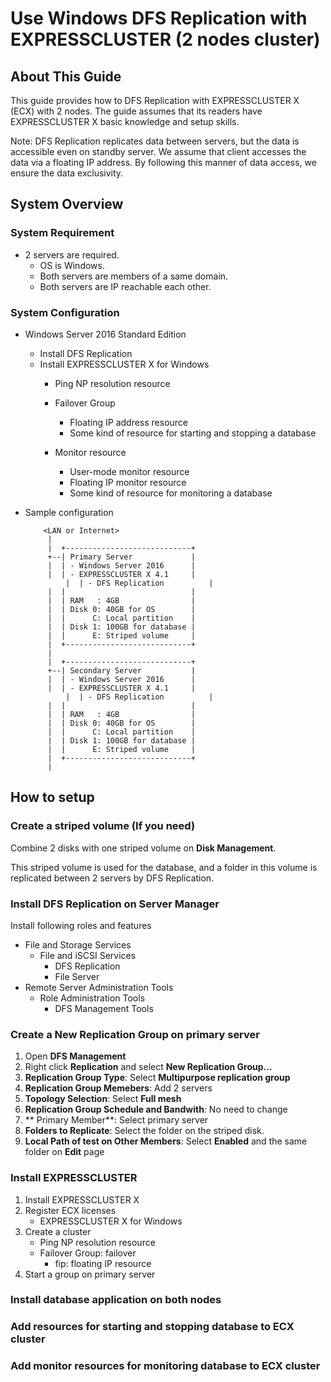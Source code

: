 # Use Windows DFS Replication with EXPRESSCLUSTER (2 nodes cluster)

## About This Guide

This guide provides how to DFS Replication with EXPRESSCLUSTER X (ECX) with 2 nodes. The guide assumes that its readers have EXPRESSCLUSTER X basic knowledge and setup skills.

Note: DFS Replication replicates data between servers, but the data is accessible even on standby server. We assume that client accesses the data via a floating IP address. By following this manner of data access, we ensure the data exclusivity.

## System Overview

### System Requirement

- 2 servers are required.
    - OS is Windows.
    - Both servers are members of a same domain.
    - Both servers are IP reachable each other.

### System Configuration

- Windows Server 2016 Standard Edition
    - Install DFS Replication
    - Install EXPRESSCLUSTER X for Windows
    	- Ping NP resolution resource
        - Failover Group
            - Floating IP address resource
            - Some kind of resource for starting and stopping a database

        - Monitor resource
            - User-mode monitor resource
            - Floating IP monitor resource
            - Some kind of resource for monitoring a database

- Sample configuration
    ```
		<LAN or Internet>
		 |
		 |  +----------------------------+
		 +--| Primary Server             |
		 |  | - Windows Server 2016      |
		 |  | - EXPRESSCLUSTER X 4.1     |
         	 |  | - DFS Replication          |
		 |  |                            |
		 |  | RAM   : 4GB                |
		 |  | Disk 0: 40GB for OS        |
		 |  |      C: Local partition    |
		 |  | Disk 1: 100GB for database |
		 |  |      E: Striped volume     |
		 |  +----------------------------+
		 |
		 |  +----------------------------+
		 +--| Secondary Server           |
		 |  | - Windows Server 2016      |
		 |  | - EXPRESSCLUSTER X 4.1     |
         	 |  | - DFS Replication          |         
		 |  |                            |
		 |  | RAM   : 4GB                |
		 |  | Disk 0: 40GB for OS        |
		 |  |      C: Local partition    |
		 |  | Disk 1: 100GB for database |
		 |  |      E: Striped volume     |
		 |  +----------------------------+
		 |
    ```

## How to setup

### Create a striped volume (If you need)

Combine 2 disks with one striped volume on **Disk Management**.

This striped volume is used for the database, and a folder in this volume is replicated between 2 servers by DFS Replication.

### Install DFS Replication on Server Manager

Install following roles and features

- File and Storage Services
	- File and iSCSI Services
		- DFS Replication
		- File Server
- Remote Server Administration Tools
	- Role Administration Tools
	    - DFS Management Tools
			
			
### Create a New Replication Group on primary server

1. Open **DFS Management**
2. Right click **Replication** and select **New Replication Group...**
3. **Replication Group Type**: Select **Multipurpose replication group**
4. **Replication Group Memebers**: Add 2 servers
5. **Topology Selection**: Select **Full mesh**
6. **Replication Group Schedule and Bandwith**: No need to change
7. ** Primary Member**: Select primary server
8. **Folders to Replicate**: Select the folder on the striped disk.
9. **Local Path of test on Other Members**: Select **Enabled** and the same folder on **Edit** page
	
### Install EXPRESSCLUSTER

1. Install EXPRESSCLUSTER X
2. Register ECX licenses
    - EXPRESSCLUSTER X for Windows
3. Create a cluster
    - Ping NP resolution resource
    - Failover Group: failover
        - fip: floating IP resource
4. Start a group on primary server

### Install database application on both nodes

### Add resources for starting and stopping database to ECX cluster

### Add monitor resources for monitoring database to ECX cluster

